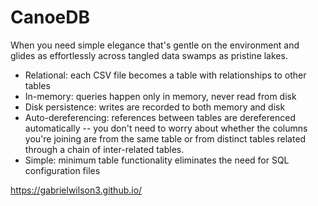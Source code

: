 # CanoeDB
When you need simple elegance that's gentle on the environment and glides as effortlessly across tangled data swamps as pristine lakes.

- Relational: each CSV file becomes a table with relationships to other tables
- In-memory: queries happen only in memory, never read from disk
- Disk persistence: writes are recorded to both memory and disk
- Auto-dereferencing: references between tables are dereferenced automatically -- you don't need to worry about whether the columns you're joining are from the same table or from distinct tables related through a chain of inter-related tables.
- Simple: minimum table functionality eliminates the need for SQL configuration files

https://gabrielwilson3.github.io/
